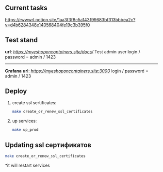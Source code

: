 ## Current tasks

https://rwwwrl.notion.site/1aa3f3f8c5a143f99683bf313bbbea2c?v=d4b6284348e140568404fe19c3b395f0

## Test stand

**url**: *https://myeshoponcontainers.site/docs/*
Test admin user login / password = admin / 1423

---

**Grafana**
**url**: *https://myeshoponcontainers.site:3000*
login / password = admin / 1423

## Deploy

1. create ssl sertificates:

   ```bash
   make create_or_renew_ssl_certificates
   ```

2. up services:
   ```bash
   make up_prod
   ```

## Updating ssl сертификатов

```bash
make create_or_renew_ssl_certificates
```

\*it will restart services

